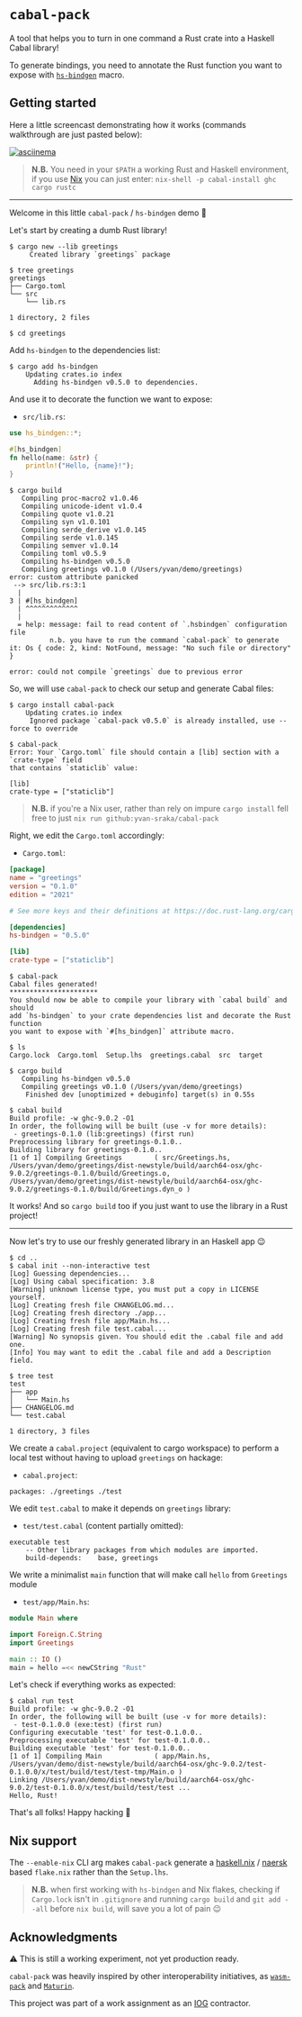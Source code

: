 <!-- cargo-sync-readme start -->

# `cabal-pack`

A tool that helps you to turn in one command a Rust crate into a Haskell
Cabal library!

To generate bindings, you need to annotate the Rust function you want to
expose with [`hs-bindgen`](https://github.com/yvan-sraka/hs-bindgen) macro.

## Getting started

Here a little screencast demonstrating how it works (commands walkthrough
are just pasted below):

[![asciinema](extra/cabal-pack-opt.gif)](https://asciinema.org/a/525919)

> **N.B.** You need in your `$PATH` a working Rust and Haskell environment,
> if you use [Nix](https://nixos.org) you can just enter:
> `nix-shell -p cabal-install ghc cargo rustc`

---

Welcome in this little `cabal-pack` / `hs-bindgen` demo 🙂

Let's start by creating a dumb Rust library!

```text
$ cargo new --lib greetings
     Created library `greetings` package

$ tree greetings
greetings
├── Cargo.toml
└── src
    └── lib.rs

1 directory, 2 files

$ cd greetings
```

Add `hs-bindgen` to the dependencies list:

```text
$ cargo add hs-bindgen
    Updating crates.io index
      Adding hs-bindgen v0.5.0 to dependencies.
```

And use it to decorate the function we want to expose:

* `src/lib.rs`:

```rust
use hs_bindgen::*;

#[hs_bindgen]
fn hello(name: &str) {
    println!("Hello, {name}!");
}
```

```text
$ cargo build
   Compiling proc-macro2 v1.0.46
   Compiling unicode-ident v1.0.4
   Compiling quote v1.0.21
   Compiling syn v1.0.101
   Compiling serde_derive v1.0.145
   Compiling serde v1.0.145
   Compiling semver v1.0.14
   Compiling toml v0.5.9
   Compiling hs-bindgen v0.5.0
   Compiling greetings v0.1.0 (/Users/yvan/demo/greetings)
error: custom attribute panicked
 --> src/lib.rs:3:1
  |
3 | #[hs_bindgen]
  | ^^^^^^^^^^^^^
  |
  = help: message: fail to read content of `.hsbindgen` configuration file
          n.b. you have to run the command `cabal-pack` to generate it: Os { code: 2, kind: NotFound, message: "No such file or directory" }

error: could not compile `greetings` due to previous error
```

So, we will use `cabal-pack` to check our setup and generate Cabal files:

```text
$ cargo install cabal-pack
    Updating crates.io index
     Ignored package `cabal-pack v0.5.0` is already installed, use --force to override

$ cabal-pack
Error: Your `Cargo.toml` file should contain a [lib] section with a `crate-type` field
that contains `staticlib` value:

[lib]
crate-type = ["staticlib"]
```

> **N.B.** if you're a Nix user, rather than rely on impure `cargo install`
> fell free to just `nix run github:yvan-sraka/cabal-pack`

Right, we edit the `Cargo.toml` accordingly:

* `Cargo.toml`:

```toml
[package]
name = "greetings"
version = "0.1.0"
edition = "2021"

# See more keys and their definitions at https://doc.rust-lang.org/cargo/reference/manifest.html

[dependencies]
hs-bindgen = "0.5.0"

[lib]
crate-type = ["staticlib"]
```

```text
$ cabal-pack
Cabal files generated!
**********************
You should now be able to compile your library with `cabal build` and should
add `hs-bindgen` to your crate dependencies list and decorate the Rust function
you want to expose with `#[hs_bindgen]` attribute macro.

$ ls
Cargo.lock  Cargo.toml  Setup.lhs  greetings.cabal  src  target
```

```text
$ cargo build
   Compiling hs-bindgen v0.5.0
   Compiling greetings v0.1.0 (/Users/yvan/demo/greetings)
    Finished dev [unoptimized + debuginfo] target(s) in 0.55s

$ cabal build
Build profile: -w ghc-9.0.2 -O1
In order, the following will be built (use -v for more details):
 - greetings-0.1.0 (lib:greetings) (first run)
Preprocessing library for greetings-0.1.0..
Building library for greetings-0.1.0..
[1 of 1] Compiling Greetings        ( src/Greetings.hs, /Users/yvan/demo/greetings/dist-newstyle/build/aarch64-osx/ghc-9.0.2/greetings-0.1.0/build/Greetings.o, /Users/yvan/demo/greetings/dist-newstyle/build/aarch64-osx/ghc-9.0.2/greetings-0.1.0/build/Greetings.dyn_o )
```

It works! And so `cargo build` too if you just want to use the library in a
Rust project!

---

Now let's try to use our freshly generated library in an Haskell app 😉

```text
$ cd ..
$ cabal init --non-interactive test
[Log] Guessing dependencies...
[Log] Using cabal specification: 3.8
[Warning] unknown license type, you must put a copy in LICENSE yourself.
[Log] Creating fresh file CHANGELOG.md...
[Log] Creating fresh directory ./app...
[Log] Creating fresh file app/Main.hs...
[Log] Creating fresh file test.cabal...
[Warning] No synopsis given. You should edit the .cabal file and add one.
[Info] You may want to edit the .cabal file and add a Description field.

$ tree test
test
├── app
│   └── Main.hs
├── CHANGELOG.md
└── test.cabal

1 directory, 3 files
```

We create a `cabal.project` (equivalent to cargo workspace) to perform a
local test without having to upload `greetings` on hackage:

* `cabal.project`:

```cabal
packages: ./greetings ./test
```

We edit `test.cabal` to make it depends on `greetings` library:

* `test/test.cabal` (content partially omitted):

```cabal
executable test
    -- Other library packages from which modules are imported.
    build-depends:    base, greetings
```

We write a minimalist `main` function that will make call `hello` from
`Greetings` module

* `test/app/Main.hs`:

```haskell
module Main where

import Foreign.C.String
import Greetings

main :: IO ()
main = hello =<< newCString "Rust"
```

Let's check if everything works as expected:

```text
$ cabal run test
Build profile: -w ghc-9.0.2 -O1
In order, the following will be built (use -v for more details):
 - test-0.1.0.0 (exe:test) (first run)
Configuring executable 'test' for test-0.1.0.0..
Preprocessing executable 'test' for test-0.1.0.0..
Building executable 'test' for test-0.1.0.0..
[1 of 1] Compiling Main             ( app/Main.hs, /Users/yvan/demo/dist-newstyle/build/aarch64-osx/ghc-9.0.2/test-0.1.0.0/x/test/build/test/test-tmp/Main.o )
Linking /Users/yvan/demo/dist-newstyle/build/aarch64-osx/ghc-9.0.2/test-0.1.0.0/x/test/build/test/test ...
Hello, Rust!
```

That's all folks! Happy hacking 🙂

## Nix support

The `--enable-nix` CLI arg makes `cabal-pack` generate a
[haskell.nix](https://github.com/input-output-hk/haskell.nix) /
[naersk](https://github.com/nix-community/naersk) based `flake.nix` rather
than the `Setup.lhs`.

> **N.B.** when first working with `hs-bindgen` and Nix flakes, checking if
> `Cargo.lock` isn't in `.gitignore` and running `cargo build` and
> `git add --all` before `nix build`, will save you a lot of pain 😉

## Acknowledgments

⚠️ This is still a working experiment, not yet production ready.

`cabal-pack` was heavily inspired by other interoperability initiatives, as
[`wasm-pack`](https://github.com/rustwasm/wasm-pack) and
[`Maturin`](https://github.com/PyO3/maturin).

This project was part of a work assignment as an
[IOG](https://github.com/input-output-hk) contractor.

<!-- cargo-sync-readme end -->
